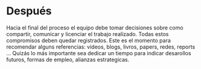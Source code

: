 # Después

Hacia el final del proceso el equipo debe tomar decisiones sobre como compartir, comunicar y licenciar el trabajo realizado. Todas estos compromisos deben quedar registrados. Este es el momento para recomendar alguns referencias: videos, blogs, livros, papers, redes, reports ... Quizás lo más importante sea dedicar un tiempo para indicar desarollos futuros, formas de empleo, alianzas estrategicas. 
